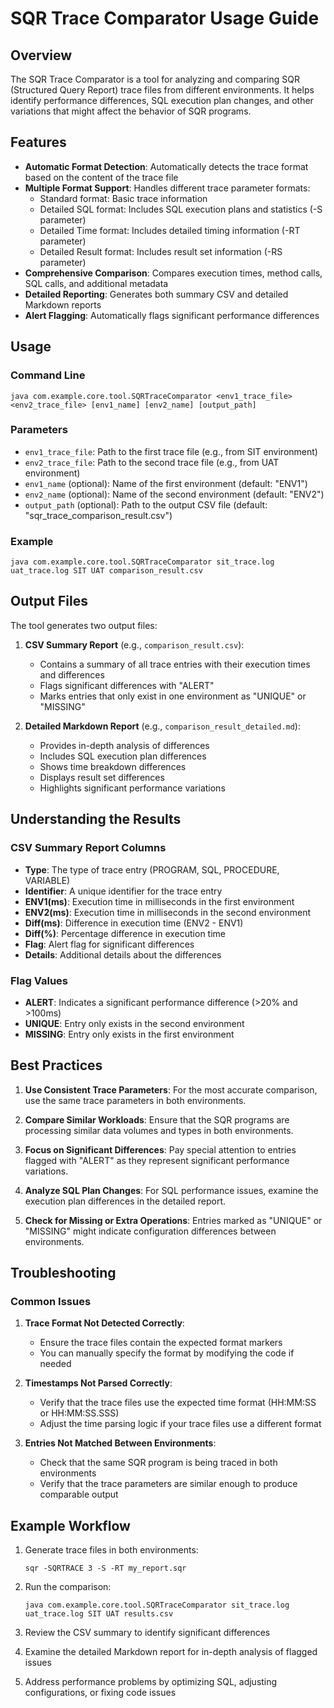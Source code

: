 # SQR Trace Comparator Usage Guide

## Overview

The SQR Trace Comparator is a tool for analyzing and comparing SQR (Structured Query Report) trace files from different environments. It helps identify performance differences, SQL execution plan changes, and other variations that might affect the behavior of SQR programs.

## Features

- **Automatic Format Detection**: Automatically detects the trace format based on the content of the trace file
- **Multiple Format Support**: Handles different trace parameter formats:
  - Standard format: Basic trace information
  - Detailed SQL format: Includes SQL execution plans and statistics (-S parameter)
  - Detailed Time format: Includes detailed timing information (-RT parameter)
  - Detailed Result format: Includes result set information (-RS parameter)
- **Comprehensive Comparison**: Compares execution times, method calls, SQL calls, and additional metadata
- **Detailed Reporting**: Generates both summary CSV and detailed Markdown reports
- **Alert Flagging**: Automatically flags significant performance differences

## Usage

### Command Line

```
java com.example.core.tool.SQRTraceComparator <env1_trace_file> <env2_trace_file> [env1_name] [env2_name] [output_path]
```

### Parameters

- `env1_trace_file`: Path to the first trace file (e.g., from SIT environment)
- `env2_trace_file`: Path to the second trace file (e.g., from UAT environment)
- `env1_name` (optional): Name of the first environment (default: "ENV1")
- `env2_name` (optional): Name of the second environment (default: "ENV2")
- `output_path` (optional): Path to the output CSV file (default: "sqr_trace_comparison_result.csv")

### Example

```
java com.example.core.tool.SQRTraceComparator sit_trace.log uat_trace.log SIT UAT comparison_result.csv
```

## Output Files

The tool generates two output files:

1. **CSV Summary Report** (e.g., `comparison_result.csv`):
   - Contains a summary of all trace entries with their execution times and differences
   - Flags significant differences with "ALERT"
   - Marks entries that only exist in one environment as "UNIQUE" or "MISSING"

2. **Detailed Markdown Report** (e.g., `comparison_result_detailed.md`):
   - Provides in-depth analysis of differences
   - Includes SQL execution plan differences
   - Shows time breakdown differences
   - Displays result set differences
   - Highlights significant performance variations

## Understanding the Results

### CSV Summary Report Columns

- **Type**: The type of trace entry (PROGRAM, SQL, PROCEDURE, VARIABLE)
- **Identifier**: A unique identifier for the trace entry
- **ENV1(ms)**: Execution time in milliseconds in the first environment
- **ENV2(ms)**: Execution time in milliseconds in the second environment
- **Diff(ms)**: Difference in execution time (ENV2 - ENV1)
- **Diff(%)**: Percentage difference in execution time
- **Flag**: Alert flag for significant differences
- **Details**: Additional details about the differences

### Flag Values

- **ALERT**: Indicates a significant performance difference (>20% and >100ms)
- **UNIQUE**: Entry only exists in the second environment
- **MISSING**: Entry only exists in the first environment

## Best Practices

1. **Use Consistent Trace Parameters**: For the most accurate comparison, use the same trace parameters in both environments.

2. **Compare Similar Workloads**: Ensure that the SQR programs are processing similar data volumes and types in both environments.

3. **Focus on Significant Differences**: Pay special attention to entries flagged with "ALERT" as they represent significant performance variations.

4. **Analyze SQL Plan Changes**: For SQL performance issues, examine the execution plan differences in the detailed report.

5. **Check for Missing or Extra Operations**: Entries marked as "UNIQUE" or "MISSING" might indicate configuration differences between environments.

## Troubleshooting

### Common Issues

1. **Trace Format Not Detected Correctly**:
   - Ensure the trace files contain the expected format markers
   - You can manually specify the format by modifying the code if needed

2. **Timestamps Not Parsed Correctly**:
   - Verify that the trace files use the expected time format (HH:MM:SS or HH:MM:SS.SSS)
   - Adjust the time parsing logic if your trace files use a different format

3. **Entries Not Matched Between Environments**:
   - Check that the same SQR program is being traced in both environments
   - Verify that the trace parameters are similar enough to produce comparable output

## Example Workflow

1. Generate trace files in both environments:
   ```
   sqr -SQRTRACE 3 -S -RT my_report.sqr
   ```

2. Run the comparison:
   ```
   java com.example.core.tool.SQRTraceComparator sit_trace.log uat_trace.log SIT UAT results.csv
   ```

3. Review the CSV summary to identify significant differences

4. Examine the detailed Markdown report for in-depth analysis of flagged issues

5. Address performance problems by optimizing SQL, adjusting configurations, or fixing code issues